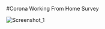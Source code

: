 #Corona Working From Home Survey

![Screenshot_1](https://github.com/Bahadir-Uysal/Evden--al--ma-Anketi/assets/149229956/905f6833-cc05-48db-8620-fe5c90e5d9e0)
